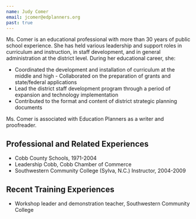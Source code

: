 ```yaml
---
name: Judy Comer
email: jcomer@edplanners.org
past: true
---
```

Ms. Comer is an educational professional with more than 30 years of public school experience. She has held various leadership and support roles in curriculum and instruction, in staff development, and in general administration at the district level. During her educational career, she:

- Coordinated the development and installation of curriculum at the middle and high - Collaborated on the preparation of grants and state/federal applications
- Lead the district staff development program through a period of expansion and technology implementation
- Contributed to the format and content of district strategic planning documents

Ms. Comer is associated with Education Planners as a writer and proofreader.

## Professional and Related Experiences
- Cobb County Schools, 1971-2004
- Leadership Cobb, Cobb Chamber of Commerce
- Southwestern Community College (Sylva, N.C.) Instructor, 2004-2009

## Recent Training Experiences
- Workshop leader and demonstration teacher, Southwestern Community College
